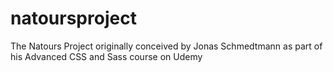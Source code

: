 # natoursproject
The Natours Project originally conceived by Jonas Schmedtmann as part of his Advanced CSS and Sass course on Udemy
